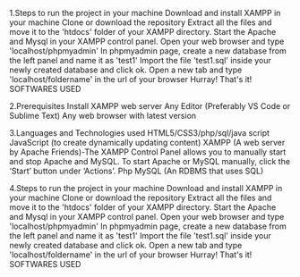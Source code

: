 1.Steps to run the project in your machine
  Download and install XAMPP in your machine
  Clone or download the repository
  Extract all the files and move it to the 'htdocs' folder of your XAMPP directory.
  Start the Apache and Mysql in your XAMPP control panel.
  Open your web browser and type 'localhost/phpmyadmin'
  In phpmyadmin page, create a new database from the left panel and name it as 'test1'
  Import the file 'test1.sql' inside your newly created database and click ok.
  Open a new tab and type 'localhost/foldername' in the url of your browser
  Hurray! That's it!
  SOFTWARES USED

2.Prerequisites
 Install XAMPP web server
 Any Editor (Preferably VS Code or Sublime Text)
 Any web browser with latest version


3.Languages and Technologies used
 HTML5/CSS3/php/sql/java script
 JavaScript (to create dynamically updating content)
 XAMPP (A web server by Apache Friends)-The XAMPP Control Panel allows you to manually start and stop Apache and MySQL. To start Apache or MySQL manually, click the ‘Start’ button under ‘Actions’.
 Php
 MySQL (An RDBMS that uses SQL)




4.Steps to run the project in your machine
 Download and install XAMPP in your machine
 Clone or download the repository
 Extract all the files and move it to the 'htdocs' folder of your XAMPP directory.
 Start the Apache and Mysql in your XAMPP control panel.
 Open your web browser and type 'localhost/phpmyadmin'
 In phpmyadmin page, create a new database from the left panel and name it as 'test1'
 Import the file 'test1.sql' inside your newly created database and click ok.
 Open a new tab and type 'localhost/foldername' in the url of your browser
 Hurray! That's it!
 SOFTWARES USED

 



